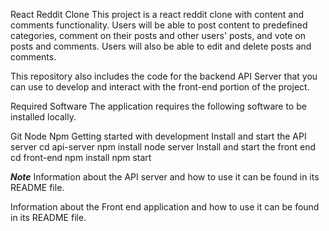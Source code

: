 React Reddit Clone
This project is a react reddit clone with content and comments functionality. Users will be able to post content to predefined categories, comment on their posts and other users' posts, and vote on posts and comments. Users will also be able to edit and delete posts and comments.

This repository also includes the code for the backend API Server that you can use to develop and interact with the front-end portion of the project.

Required Software
The application requires the following software to be installed locally.

Git
Node
Npm
Getting started with development
Install and start the API server
cd api-server
npm install
node server
Install and start the front end
cd front-end
npm install
npm start

***Note***
Information about the API server and how to use it can be found in its README file.

Information about the Front end application and how to use it can be found in its README file.
